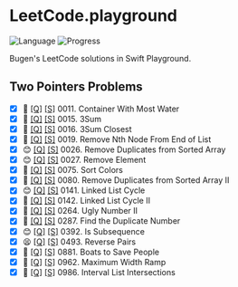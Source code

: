 # LeetCode.playground
![Language](https://img.shields.io/badge/Language-Swift%205.2-orange.svg)
![Progress](https://img.shields.io/badge/Count-17-orange.svg)

Bugen's LeetCode solutions in Swift Playground.
## Two Pointers Problems
- [X] 🤨 [[Q]](https://leetcode.com/problems/container-with-most-water/) [[S]](.././LeetCode.playground/Pages/11.%20Container%20With%20Most%20Water.xcplaygroundpage/Contents.swift) 0011. Container With Most Water 
- [X] 🤨 [[Q]](https://leetcode.com/problems/3sum/) [[S]](.././LeetCode.playground/Pages/15.%203Sum.xcplaygroundpage/Contents.swift) 0015. 3Sum 
- [X] 🤨 [[Q]](https://leetcode.com/problems/3sum-closest/) [[S]](.././LeetCode.playground/Pages/16.%203Sum%20Closest.xcplaygroundpage/Contents.swift) 0016. 3Sum Closest 
- [X] 🤨 [[Q]](https://leetcode.com/problems/remove-nth-node-from-end-of-list/) [[S]](.././LeetCode.playground/Pages/19.%20Remove%20Nth%20Node%20From%20End%20of%20List.xcplaygroundpage/Contents.swift) 0019. Remove Nth Node From End of List 
- [X] 😊 [[Q]](https://leetcode.com/problems/remove-duplicates-from-sorted-array/) [[S]](.././LeetCode.playground/Pages/26.%20Remove%20Duplicates%20from%20Sorted%20Array.xcplaygroundpage/Contents.swift) 0026. Remove Duplicates from Sorted Array 
- [X] 😊 [[Q]](https://leetcode.com/problems/remove-element/) [[S]](.././LeetCode.playground/Pages/27.%20Remove%20Element.xcplaygroundpage/Contents.swift) 0027. Remove Element 
- [X] 🤨 [[Q]](https://leetcode.com/problems/sort-colors/) [[S]](.././LeetCode.playground/Pages/75.%20Sort%20Colors.xcplaygroundpage/Contents.swift) 0075. Sort Colors 
- [X] 🤨 [[Q]](https://leetcode.com/problems/remove-duplicates-from-sorted-array-ii/) [[S]](.././LeetCode.playground/Pages/80.%20Remove%20Duplicates%20from%20Sorted%20Array%20II.xcplaygroundpage/Contents.swift) 0080. Remove Duplicates from Sorted Array II 
- [X] 😊 [[Q]](https://leetcode.com/problems/linked-list-cycle/) [[S]](.././LeetCode.playground/Pages/141.%20Linked%20List%20Cycle.xcplaygroundpage/Contents.swift) 0141. Linked List Cycle 
- [X] 🔞 [[Q]](https://leetcode.com/problems/linked-list-cycle-ii/) [[S]](.././LeetCode.playground/Pages/142.%20Linked%20List%20Cycle%20II.xcplaygroundpage/Contents.swift) 0142. Linked List Cycle II 
- [X] 🤨 [[Q]](https://leetcode.com/problems/ugly-number-ii/) [[S]](.././LeetCode.playground/Pages/264.%20Ugly%20Number%20II.xcplaygroundpage/Contents.swift) 0264. Ugly Number II 
- [X] 🤨 [[Q]](https://leetcode.com/problems/find-the-duplicate-number/) [[S]](.././LeetCode.playground/Pages/287.%20Find%20the%20Duplicate%20Number.xcplaygroundpage/Contents.swift) 0287. Find the Duplicate Number 
- [X] 😊 [[Q]](https://leetcode.com/problems/is-subsequence/) [[S]](.././LeetCode.playground/Pages/392.%20Is%20Subsequence.xcplaygroundpage/Contents.swift) 0392. Is Subsequence 
- [X] 😫 [[Q]](https://leetcode.com/problems/reverse-pairs/) [[S]](.././LeetCode.playground/Pages/493.%20Reverse%20Pairs.xcplaygroundpage/Contents.swift) 0493. Reverse Pairs 
- [X] 🤨 [[Q]](https://leetcode.com/problems/boats-to-save-people/) [[S]](.././LeetCode.playground/Pages/881-Boats%20to%20Save%20People.xcplaygroundpage/Contents.swift) 0881. Boats to Save People 
- [X] 🔞 [[Q]](https://leetcode.com/problems/maximum-width-ramp/) [[S]](.././LeetCode.playground/Pages/962.%20Maximum%20Width%20Ramp.xcplaygroundpage/Contents.swift) 0962. Maximum Width Ramp 
- [X] 🤨 [[Q]](https://leetcode.com/problems/interval-list-intersections/) [[S]](.././LeetCode.playground/Pages/986-Interval%20List%20Intersections.xcplaygroundpage/Contents.swift) 0986. Interval List Intersections 
